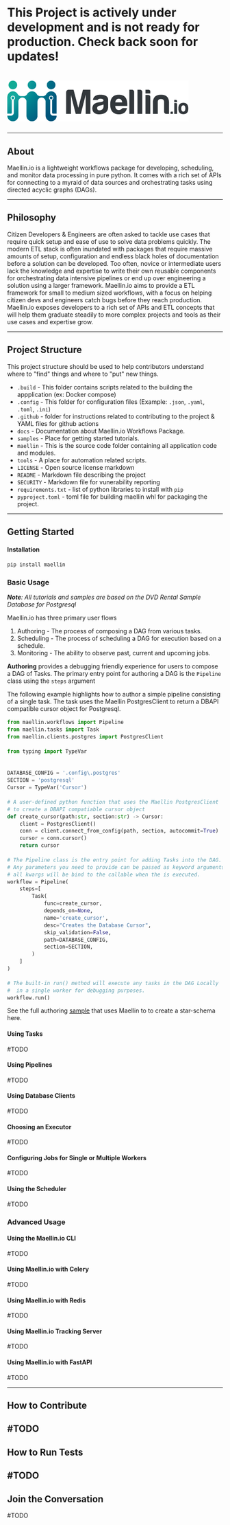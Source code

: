 # This Project is actively under development and is not ready for production. Check back soon for updates!

# ![img](static/img/logos/logo_01.png)




---

## __About__
Maellin.io is a lightweight workflows package for developing, scheduling, and monitor data processing in pure python. It comes with a rich set of APIs for connecting to a myraid of data sources and orchestrating tasks using directed acyclic graphs (DAGs).

---

## __Philosophy__
Citizen Developers & Engineers are often asked to tackle use cases that require quick setup and ease of use to solve data problems quickly. The modern ETL stack is often inundated with packages that require massive amounts of setup, configuration and endless black holes of documentation before a solution can be developed. Too often, novice or intermediate users lack the knowledge and expertise to write their own reusable components for orchestrating data intensive pipelines or end up over engineering a solution using a larger framework. Maellin.io aims to provide a ETL framework for small to medium sized workflows, with a focus on helping citizen devs and engineers catch bugs before they reach production. Maellin.io exposes developers to a rich set of APIs and ETL concepts that will help them graduate steadily to more complex projects and tools as their use cases and expertise grow. 

---
## __Project Structure__
This project structure should be used to help contributors understand where to "find" things and where to "put" new things. 
*   `.build` - This folder contains scripts related to the building the appplication (ex: Docker compose)
*   `.config` - This folder for configuration files (Example: `.json`, `.yaml`, `.toml`, `.ini`)
*   `.github` - folder for instructions related to contributing to the project & YAML files for github actions
*   `docs` - Documentation about Maellin.io Workflows Package.
*   `samples` - Place for getting started tutorials.
*   `maellin` - This is the source code folder containing all application code and modules.
*   `tools` - A place for automation related scripts.
*   `LICENSE` - Open source license markdown
*   `README` - Markdown file describing the project
*   `SECURITY` - Markdown file for vunerability reporting
*   `requirements.txt` - list of python libraries to install with `pip`
*   `pyproject.toml` - toml file for building maellin whl for packaging the project. 

---

## __Getting Started__

#### Installation

```bash
pip install maellin
```

### __Basic Usage__
_**Note**: All tutorials and samples are based on the DVD Rental Sample Database for Postgresql_

Maellin.io has three primary user flows 
1. Authoring - The process of composing a DAG from various tasks.
2. Scheduling - The process of scheduling a DAG for execution based on a schedule.
3. Monitoring - The ability to observe past, current and upcoming jobs.

__Authoring__ provides a debugging friendly experience for users to compose a DAG of Tasks. The primary entry point for authoring a DAG is the `Pipeline` class using the `steps` argument

The following example highlights how to author a simple pipeline consisting of a single task. The task uses the Maellin PostgresClient to return a DBAPI compatible cursor object for Postgresql.
```python
from maellin.workflows import Pipeline
from maellin.tasks import Task
from maellin.clients.postgres import PostgresClient

from typing import TypeVar


DATABASE_CONFIG = '.config\.postgres'
SECTION = 'postgresql'
Cursor = TypeVar('Cursor')

# A user-defined python function that uses the Maellin PostgresClient
# to create a DBAPI compatiable cursor object
def create_cursor(path:str, section:str) -> Cursor:
    client = PostgresClient()
    conn = client.connect_from_config(path, section, autocommit=True)
    cursor = conn.cursor()
    return cursor

# The Pipeline class is the entry point for adding Tasks into the DAG. 
# Any parameters you need to provide can be passed as keyword arguments to the task
# all kwargs will be bind to the callable when the is executed. 
workflow = Pipeline(
    steps=[
        Task(
            func=create_cursor, 
            depends_on=None, 
            name='create_cursor',
            desc="Creates the Database Cursor",
            skip_validation=False,
            path=DATABASE_CONFIG, 
            section=SECTION, 
        )
    ]
)

# The built-in run() method will execute any tasks in the DAG Locally
#  in a single worker for debugging purposes.
workflow.run()
```
See the full authoring [sample](/samples/00_authoring_workflows.py) that uses Maellin to to create a star-schema here.



#### Using Tasks
#TODO

#### Using Pipelines
#TODO

#### Using Database Clients
#TODO

#### Choosing an Executor
#TODO 

#### Configuring Jobs for Single or Multiple Workers
#TODO

#### Using the Scheduler
#TODO

### __Advanced Usage__

#### Using the Maellin.io CLI
#TODO

#### Using Maellin.io with Celery
#TODO

#### Using Maellin.io with Redis
#TODO

#### Using Maellin.io Tracking Server
#TODO

#### Using Maellin.io with FastAPI
#TODO

---
## __How to Contribute__
#TODO
---

## __How to Run Tests__
#TODO
---

## __Join the Conversation__
#TODO

